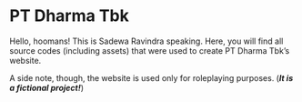 # PT Dharma Tbk

Hello, hoomans!
This is Sadewa Ravindra speaking. Here, you will find all source codes (including assets) that were used to create PT Dharma Tbk’s website.

A side note, though, the website is used only for roleplaying purposes. (***It is a fictional project!***)

